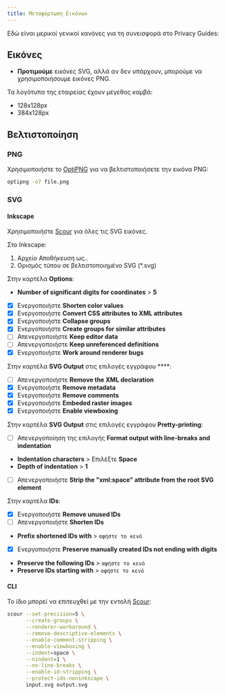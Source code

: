 ```yaml
---
title: Μεταφόρτωση Εικόνων
---
```


Εδώ είναι μερικοί γενικοί κανόνες για τη συνεισφορά στο Privacy Guides:

## Εικόνες

- **Προτιμούμε** εικόνες SVG, αλλά αν δεν υπάρχουν, μπορούμε να χρησιμοποιήσουμε εικόνες PNG.

Τα λογότυπα της εταιρείας έχουν μέγεθος καμβά:

- 128x128px
- 384x128px

## Βελτιστοποίηση

### PNG

Χρησιμοποιήστε το [OptiPNG](https://sourceforge.net/projects/optipng) για να βελτιστοποιήσετε την εικόνα PNG:

```bash
optipng -o7 file.png
```

### SVG

#### Inkscape

Χρησιμοποιήστε [Scour](https://github.com/scour-project/scour) για όλες τις SVG εικόνες.

Στο Inkscape:

1. Αρχείο Αποθήκευση ως..
2. Ορισμός τύπου σε βελτιστοποιημένο SVG (*.svg)

Στην καρτέλα **Options**:

- **Number of significant digits for coordinates** > **5**
- [x] Ενεργοποιήστε **Shorten color values**
- [x] Ενεργοποιήστε **Convert CSS attributes to XML attributes**
- [x] Ενεργοποιήστε **Collapse groups**
- [x] Ενεργοποιήστε **Create groups for similar attributes**
- [ ] Απενεργοποιήστε **Keep editor data**
- [ ] Απενεργοποιήστε **Keep unreferenced definitions**
- [x] Ενεργοποιήστε **Work around renderer bugs**

Στην καρτέλα **SVG Output** στις επιλογές εγγράφου ****:

- [ ] Απενεργοποιήστε **Remove the XML declaration**
- [x] Ενεργοποιήστε **Remove metadata**
- [x] Ενεργοποιήστε **Remove comments**
- [x] Ενεργοποιήστε **Embeded raster images**
- [x] Ενεργοποιήστε **Enable viewboxing**

Στην καρτέλα **SVG Output** στις επιλογές εγγράφου **Pretty-printing**:

- [ ] Απενεργοποίηση της επιλογής **Format output with line-breaks and indentation**
- **Indentation characters** > Επιλέξτε **Space**
- **Depth of indentation** > **1**
- [ ] Απενεργοποιήστε **Strip the "xml:space" attribute from the root SVG element**

Στην καρτέλα **IDs**:

- [x] Ενεργοποιήστε **Remove unused IDs**
- [ ] Απενεργοποιήστε **Shorten IDs**
- **Prefix shortened IDs with** > `αφήστε το κενό`
- [x] Ενεργοποιήστε **Preserve manually created IDs not ending with digits**
- **Preserve the following IDs** > `αφήστε το κενό`
- **Preserve IDs starting with** > `αφήστε το κενό`

#### CLI

Το ίδιο μπορεί να επιτευχθεί με την εντολή [Scour](https://github.com/scour-project/scour):

```bash
scour --set-precision=5 \
      --create-groups \
      --renderer-workaround \
      --remove-descriptive-elements \
      --enable-comment-stripping \
      --enable-viewboxing \
      --indent=space \
      --nindent=1 \
      --no-line-breaks \
      --enable-id-stripping \
      --protect-ids-noninkscape \
      input.svg output.svg
```
